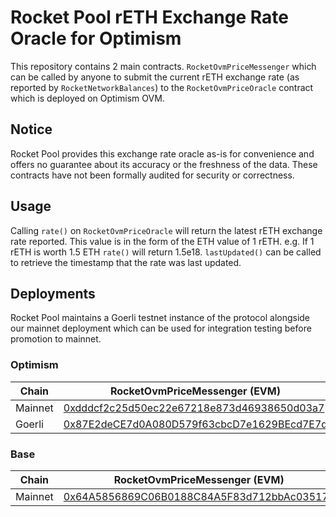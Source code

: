 # Rocket Pool rETH Exchange Rate Oracle for Optimism

This repository contains 2 main contracts. `RocketOvmPriceMessenger` which can be called by anyone to submit the current
rETH exchange rate (as reported by `RocketNetworkBalances`) to the `RocketOvmPriceOracle` contract which is deployed on
Optimism OVM.

## Notice

Rocket Pool provides this exchange rate oracle as-is for convenience and offers no guarantee about its accuracy or the
freshness of the data. These contracts have not been formally audited for security or correctness.

## Usage

Calling `rate()` on `RocketOvmPriceOracle` will return the latest rETH exchange rate reported. This value is in the form
of the ETH value of 1 rETH. e.g. If 1 rETH is worth 1.5 ETH `rate()` will return 1.5e18. `lastUpdated()` can be called to
retrieve the timestamp that the rate was last updated.

## Deployments

Rocket Pool maintains a Goerli testnet instance of the protocol alongside our mainnet deployment which can be used for
integration testing before promotion to mainnet.

### Optimism

| Chain | RocketOvmPriceMessenger (EVM)                                                                                                | RocketOvmPriceOracle (OVM)                                                                                                       | RocketBalancerRateProvider (OVM)                                                                                                      |
| -- |------------------------------------------------------------------------------------------------------------------------------|----------------------------------------------------------------------------------------------------------------------------------|---------------------------------------------------------------------------------------------------------------------------------------|
| Mainnet | [0xdddcf2c25d50ec22e67218e873d46938650d03a7](https://etherscan.io/address/0xdddcf2c25d50ec22e67218e873d46938650d03a7)        | [0x1a8F81c256aee9C640e14bB0453ce247ea0DFE6F](https://optimistic.etherscan.io/address/0x1a8F81c256aee9C640e14bB0453ce247ea0DFE6F) | [0x658843BB859B7b85cEAb5cF77167e3F0a78dFE7f](https://optimistic.etherscan.io/address/0x658843BB859B7b85cEAb5cF77167e3F0a78dFE7f)      |
| Goerli | [0x87E2deCE7d0A080D579f63cbcD7e1629BEcd7E7d](https://goerli.etherscan.io/address/0x87E2deCE7d0A080D579f63cbcD7e1629BEcd7E7d) | [0xc6307a58556FDcF93255ad541dccacCC10b75eA4](https://goerli-optimism.etherscan.io/address/0xc6307a58556FDcF93255ad541dccacCC10b75eA4)                                      | [0x1039966EcCd77c27cdD612fF8b3df656A8332C92](https://goerli-optimism.etherscan.io/address/0x1039966EcCd77c27cdD612fF8b3df656A8332C92) |

### Base

| Chain | RocketOvmPriceMessenger (EVM)                                                                                         | RocketOvmPriceOracle (Base)                    | RocketBalancerRateProvider (Base)              |
| -- |-----------------------------------------------------------------------------------------------------------------------|------------------------------------------------|------------------------------------------------|
| Mainnet | [0x64A5856869C06B0188C84A5F83d712bbAc03517d](https://etherscan.io/address/0x64A5856869C06B0188C84A5F83d712bbAc03517d) | [0x658843bb859b7b85ceab5cf77167e3f0a78dfe7f](https://basescan.org/address/0x658843bb859b7b85ceab5cf77167e3f0a78dfe7f) | [0x039f7205c2cba4535c2575123ac3d657263892c4](https://basescan.org/address/0x039f7205c2cba4535c2575123ac3d657263892c4) |

